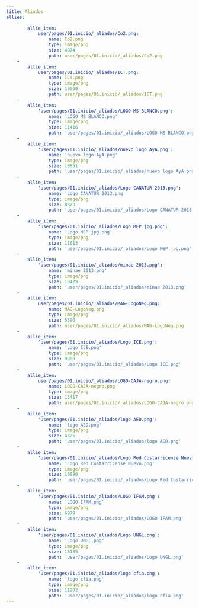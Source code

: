 ```yaml
---
title: Aliados
allies:
    -
        allie_item:
            user/pages/01.inicio/_aliados/Co2.png:
                name: Co2.png
                type: image/png
                size: 4874
                path: user/pages/01.inicio/_aliados/Co2.png
    -
        allie_item:
            user/pages/01.inicio/_aliados/ICT.png:
                name: ICT.png
                type: image/png
                size: 10960
                path: user/pages/01.inicio/_aliados/ICT.png
    -
        allie_item:
            'user/pages/01.inicio/_aliados/LOGO MS BLANCO.png':
                name: 'LOGO MS BLANCO.png'
                type: image/png
                size: 11416
                path: 'user/pages/01.inicio/_aliados/LOGO MS BLANCO.png'
    -
        allie_item:
            'user/pages/01.inicio/_aliados/nuevo logo AyA.png':
                name: 'nuevo logo AyA.png'
                type: image/png
                size: 10851
                path: 'user/pages/01.inicio/_aliados/nuevo logo AyA.png'
    -
        allie_item:
            'user/pages/01.inicio/_aliados/Logo CANATUR 2013.png':
                name: 'Logo CANATUR 2013.png'
                type: image/png
                size: 8823
                path: 'user/pages/01.inicio/_aliados/Logo CANATUR 2013.png'
    -
        allie_item:
            'user/pages/01.inicio/_aliados/Logo MEP jpg.png':
                name: 'Logo MEP jpg.png'
                type: image/png
                size: 11613
                path: 'user/pages/01.inicio/_aliados/Logo MEP jpg.png'
    -
        allie_item:
            'user/pages/01.inicio/_aliados/minae 2013.png':
                name: 'minae 2013.png'
                type: image/png
                size: 10429
                path: 'user/pages/01.inicio/_aliados/minae 2013.png'
    -
        allie_item:
            user/pages/01.inicio/_aliados/MAG-LogoNeg.png:
                name: MAG-LogoNeg.png
                type: image/png
                size: 5590
                path: user/pages/01.inicio/_aliados/MAG-LogoNeg.png
    -
        allie_item:
            'user/pages/01.inicio/_aliados/Logo ICE.png':
                name: 'Logo ICE.png'
                type: image/png
                size: 9900
                path: 'user/pages/01.inicio/_aliados/Logo ICE.png'
    -
        allie_item:
            user/pages/01.inicio/_aliados/LOGO-CAJA-negro.png:
                name: LOGO-CAJA-negro.png
                type: image/png
                size: 15417
                path: user/pages/01.inicio/_aliados/LOGO-CAJA-negro.png
    -
        allie_item:
            'user/pages/01.inicio/_aliados/logo AED.png':
                name: 'logo AED.png'
                type: image/png
                size: 4325
                path: 'user/pages/01.inicio/_aliados/logo AED.png'
    -
        allie_item:
            'user/pages/01.inicio/_aliados/Logo Red Costarricense Nuevo.png':
                name: 'Logo Red Costarricense Nuevo.png'
                type: image/png
                size: 10890
                path: 'user/pages/01.inicio/_aliados/Logo Red Costarricense Nuevo.png'
    -
        allie_item:
            'user/pages/01.inicio/_aliados/LOGO IFAM.png':
                name: 'LOGO IFAM.png'
                type: image/png
                size: 6979
                path: 'user/pages/01.inicio/_aliados/LOGO IFAM.png'
    -
        allie_item:
            'user/pages/01.inicio/_aliados/Logo UNGL.png':
                name: 'Logo UNGL.png'
                type: image/png
                size: 15135
                path: 'user/pages/01.inicio/_aliados/Logo UNGL.png'
    -
        allie_item:
            'user/pages/01.inicio/_aliados/logo cfia.png':
                name: 'logo cfia.png'
                type: image/png
                size: 11902
                path: 'user/pages/01.inicio/_aliados/logo cfia.png'
---
```


